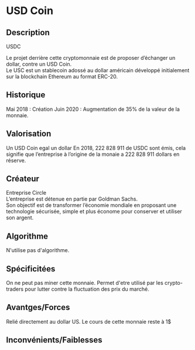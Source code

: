 <h1>USD Coin</h1>

<h2>Description</h2>
USDC

<p>
Le projet derrière cette cryptomonnaie est de proposer d’échanger un dollar, contre un USD Coin.<br>
Le USC est un stablecoin adossé au dollar américain développé initialement sur la blockchain Ethereum au format ERC-20.<br>
</p>


<h2>Historique</h2>

<p>
Mai 2018 : Création
Juin 2020 : Augmentation de 35% de la valeur de la monnaie.

</p>


<h2>Valorisation</h2>

Un USD Coin egal un dollar
En 2018, 222 828 911 de USDC sont émis, cela signifie que l’entreprise à l’origine de la monaie a 222 828 911 dollars en réserve.

<p></p>

<h2>Créateur</h2>

<p>Entreprise Circle <br>
L’entreprise est détenue en partie par Goldman Sachs. <br>
Son objectif est de transformer l’économie mondiale en proposant une technologie sécurisée, simple et plus économe pour conserver et utiliser son argent.
</p>

<h2>Algorithme</h2>

<p>
N'utilise pas d'algorithme.
</p>

<h2>Spécificitées</h2>

<p>
On ne peut pas miner cette monnaie.
Permet d'etre utilisé par les crypto-traders pour lutter contre la fluctuation des prix du marché.
</p>

<h2>Avantges/Forces</h2>

<p>
Relié directement au dollar US.
Le cours de cette monnaie reste à 1$
</p>


<h2>Inconvénients/Faiblesses</h2>

<p>

</p>